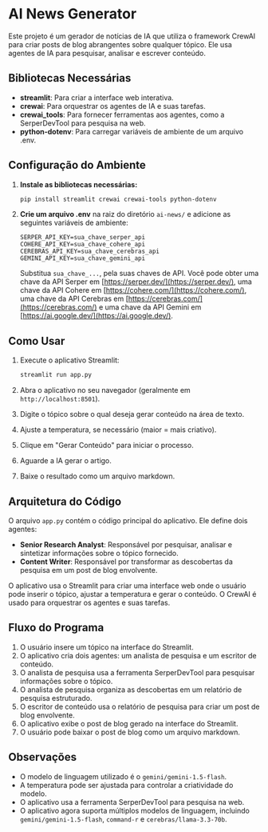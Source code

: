 # AI News Generator

Este projeto é um gerador de notícias de IA que utiliza o framework CrewAI para criar posts de blog abrangentes sobre qualquer tópico. Ele usa agentes de IA para pesquisar, analisar e escrever conteúdo.

## Bibliotecas Necessárias

- **streamlit**: Para criar a interface web interativa.
- **crewai**: Para orquestrar os agentes de IA e suas tarefas.
- **crewai_tools**: Para fornecer ferramentas aos agentes, como a SerperDevTool para pesquisa na web.
- **python-dotenv**: Para carregar variáveis de ambiente de um arquivo .env.

## Configuração do Ambiente

1.  **Instale as bibliotecas necessárias:**

    ```bash
    pip install streamlit crewai crewai-tools python-dotenv
    ```
2.  **Crie um arquivo .env** na raiz do diretório `ai-news/` e adicione as seguintes variáveis de ambiente:

    ```env
    SERPER_API_KEY=sua_chave_serper_api
    COHERE_API_KEY=sua_chave_cohere_api
    CEREBRAS_API_KEY=sua_chave_cerebras_api
    GEMINI_API_KEY=sua_chave_gemini_api
    ```
    Substitua `sua_chave_...`, pela suas chaves de API. Você pode obter uma chave da API Serper em [https://serper.dev/](https://serper.dev/), uma chave da API Cohere em [https://cohere.com/](https://cohere.com/), uma chave da API Cerebras em [https://cerebras.com/](https://cerebras.com/) e uma chave da API Gemini em [https://ai.google.dev/](https://ai.google.dev/).

## Como Usar

1.  Execute o aplicativo Streamlit:

    ```bash
    streamlit run app.py
    ```
2.  Abra o aplicativo no seu navegador (geralmente em `http://localhost:8501`).
3.  Digite o tópico sobre o qual deseja gerar conteúdo na área de texto.
4.  Ajuste a temperatura, se necessário (maior = mais criativo).
5.  Clique em "Gerar Conteúdo" para iniciar o processo.
6.  Aguarde a IA gerar o artigo.
7.  Baixe o resultado como um arquivo markdown.

## Arquitetura do Código

O arquivo `app.py` contém o código principal do aplicativo. Ele define dois agentes:

-   **Senior Research Analyst**: Responsável por pesquisar, analisar e sintetizar informações sobre o tópico fornecido.
-   **Content Writer**: Responsável por transformar as descobertas da pesquisa em um post de blog envolvente.

O aplicativo usa o Streamlit para criar uma interface web onde o usuário pode inserir o tópico, ajustar a temperatura e gerar o conteúdo. O CrewAI é usado para orquestrar os agentes e suas tarefas.

## Fluxo do Programa

1.  O usuário insere um tópico na interface do Streamlit.
2.  O aplicativo cria dois agentes: um analista de pesquisa e um escritor de conteúdo.
3.  O analista de pesquisa usa a ferramenta SerperDevTool para pesquisar informações sobre o tópico.
4.  O analista de pesquisa organiza as descobertas em um relatório de pesquisa estruturado.
5.  O escritor de conteúdo usa o relatório de pesquisa para criar um post de blog envolvente.
6.  O aplicativo exibe o post de blog gerado na interface do Streamlit.
7.  O usuário pode baixar o post de blog como um arquivo markdown.

## Observações

-   O modelo de linguagem utilizado é o `gemini/gemini-1.5-flash`.
-   A temperatura pode ser ajustada para controlar a criatividade do modelo.
-   O aplicativo usa a ferramenta SerperDevTool para pesquisa na web.
-   O aplicativo agora suporta múltiplos modelos de linguagem, incluindo `gemini/gemini-1.5-flash`, `command-r` e `cerebras/llama-3.3-70b`.
